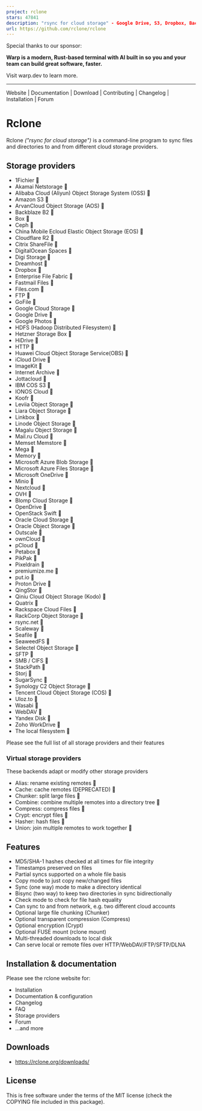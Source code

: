```yaml
---
project: rclone
stars: 47841
description: "rsync for cloud storage" - Google Drive, S3, Dropbox, Backblaze B2, One Drive, Swift, Hubic, Wasabi, Google Cloud Storage, Azure Blob, Azure Files, Yandex Files
url: https://github.com/rclone/rclone
---
```


Special thanks to our sponsor:  
  

**Warp is a modern, Rust-based terminal with AI built in so you and your team can build great software, faster.**

Visit warp.dev to learn more.

  

* * *

  

Website | Documentation | Download | Contributing | Changelog | Installation | Forum

Rclone
======

Rclone _("rsync for cloud storage")_ is a command-line program to sync files and directories to and from different cloud storage providers.

Storage providers
-----------------

-   1Fichier 📄
-   Akamai Netstorage 📄
-   Alibaba Cloud (Aliyun) Object Storage System (OSS) 📄
-   Amazon S3 📄
-   ArvanCloud Object Storage (AOS) 📄
-   Backblaze B2 📄
-   Box 📄
-   Ceph 📄
-   China Mobile Ecloud Elastic Object Storage (EOS) 📄
-   Cloudflare R2 📄
-   Citrix ShareFile 📄
-   DigitalOcean Spaces 📄
-   Digi Storage 📄
-   Dreamhost 📄
-   Dropbox 📄
-   Enterprise File Fabric 📄
-   Fastmail Files 📄
-   Files.com 📄
-   FTP 📄
-   GoFile 📄
-   Google Cloud Storage 📄
-   Google Drive 📄
-   Google Photos 📄
-   HDFS (Hadoop Distributed Filesystem) 📄
-   Hetzner Storage Box 📄
-   HiDrive 📄
-   HTTP 📄
-   Huawei Cloud Object Storage Service(OBS) 📄
-   iCloud Drive 📄
-   ImageKit 📄
-   Internet Archive 📄
-   Jottacloud 📄
-   IBM COS S3 📄
-   IONOS Cloud 📄
-   Koofr 📄
-   Leviia Object Storage 📄
-   Liara Object Storage 📄
-   Linkbox 📄
-   Linode Object Storage 📄
-   Magalu Object Storage 📄
-   Mail.ru Cloud 📄
-   Memset Memstore 📄
-   Mega 📄
-   Memory 📄
-   Microsoft Azure Blob Storage 📄
-   Microsoft Azure Files Storage 📄
-   Microsoft OneDrive 📄
-   Minio 📄
-   Nextcloud 📄
-   OVH 📄
-   Blomp Cloud Storage 📄
-   OpenDrive 📄
-   OpenStack Swift 📄
-   Oracle Cloud Storage 📄
-   Oracle Object Storage 📄
-   Outscale 📄
-   ownCloud 📄
-   pCloud 📄
-   Petabox 📄
-   PikPak 📄
-   Pixeldrain 📄
-   premiumize.me 📄
-   put.io 📄
-   Proton Drive 📄
-   QingStor 📄
-   Qiniu Cloud Object Storage (Kodo) 📄
-   Quatrix 📄
-   Rackspace Cloud Files 📄
-   RackCorp Object Storage 📄
-   rsync.net 📄
-   Scaleway 📄
-   Seafile 📄
-   SeaweedFS 📄
-   Selectel Object Storage 📄
-   SFTP 📄
-   SMB / CIFS 📄
-   StackPath 📄
-   Storj 📄
-   SugarSync 📄
-   Synology C2 Object Storage 📄
-   Tencent Cloud Object Storage (COS) 📄
-   Uloz.to 📄
-   Wasabi 📄
-   WebDAV 📄
-   Yandex Disk 📄
-   Zoho WorkDrive 📄
-   The local filesystem 📄

Please see the full list of all storage providers and their features

### Virtual storage providers

These backends adapt or modify other storage providers

-   Alias: rename existing remotes 📄
-   Cache: cache remotes (DEPRECATED) 📄
-   Chunker: split large files 📄
-   Combine: combine multiple remotes into a directory tree 📄
-   Compress: compress files 📄
-   Crypt: encrypt files 📄
-   Hasher: hash files 📄
-   Union: join multiple remotes to work together 📄

Features
--------

-   MD5/SHA-1 hashes checked at all times for file integrity
-   Timestamps preserved on files
-   Partial syncs supported on a whole file basis
-   Copy mode to just copy new/changed files
-   Sync (one way) mode to make a directory identical
-   Bisync (two way) to keep two directories in sync bidirectionally
-   Check mode to check for file hash equality
-   Can sync to and from network, e.g. two different cloud accounts
-   Optional large file chunking (Chunker)
-   Optional transparent compression (Compress)
-   Optional encryption (Crypt)
-   Optional FUSE mount (rclone mount)
-   Multi-threaded downloads to local disk
-   Can serve local or remote files over HTTP/WebDAV/FTP/SFTP/DLNA

Installation & documentation
----------------------------

Please see the rclone website for:

-   Installation
-   Documentation & configuration
-   Changelog
-   FAQ
-   Storage providers
-   Forum
-   ...and more

Downloads
---------

-   https://rclone.org/downloads/

License
-------

This is free software under the terms of the MIT license (check the COPYING file included in this package).

